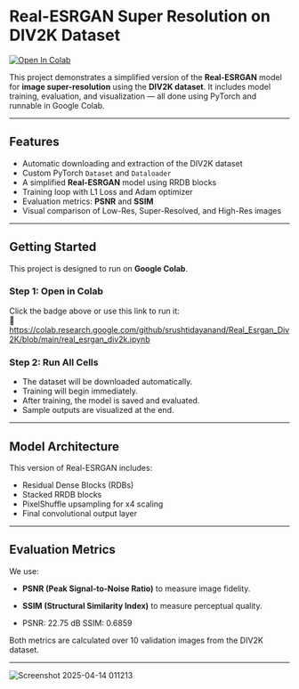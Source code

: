 #  Real-ESRGAN Super Resolution on DIV2K Dataset

[![Open In Colab](https://colab.research.google.com/assets/colab-badge.svg)](https://colab.research.google.com/github/<your-username>/<your-repo-name>/blob/main/real_esrgan_div2k.ipynb)

This project demonstrates a simplified version of the **Real-ESRGAN** model for **image super-resolution** using the **DIV2K dataset**. It includes model training, evaluation, and visualization — all done using PyTorch and runnable in Google Colab.

---

##  Features

-  Automatic downloading and extraction of the DIV2K dataset
-  Custom PyTorch `Dataset` and `Dataloader`
-  A simplified **Real-ESRGAN** model using RRDB blocks
-  Training loop with L1 Loss and Adam optimizer
-  Evaluation metrics: **PSNR** and **SSIM**
-  Visual comparison of Low-Res, Super-Resolved, and High-Res images

---

##  Getting Started

This project is designed to run on **Google Colab**.

### Step 1: Open in Colab
Click the badge above or use this link to run it:  
📎 https://colab.research.google.com/github/srushtidayanand/Real_Esrgan_Div2K/blob/main/real_esrgan_div2k.ipynb

### Step 2: Run All Cells
- The dataset will be downloaded automatically.
- Training will begin immediately.
- After training, the model is saved and evaluated.
- Sample outputs are visualized at the end.

---

##  Model Architecture

This version of Real-ESRGAN includes:
- Residual Dense Blocks (RDBs)
- Stacked RRDB blocks
- PixelShuffle upsampling for x4 scaling
- Final convolutional output layer

---

##  Evaluation Metrics

We use:
- **PSNR (Peak Signal-to-Noise Ratio)** to measure image fidelity.
- **SSIM (Structural Similarity Index)** to measure perceptual quality.

- PSNR: 22.75 dB
SSIM: 0.6859

Both metrics are calculated over 10 validation images from the DIV2K dataset.

---


![Screenshot 2025-04-14 011213](https://github.com/user-attachments/assets/e77e65a0-9226-4227-8217-2f9d50ac72e0)
